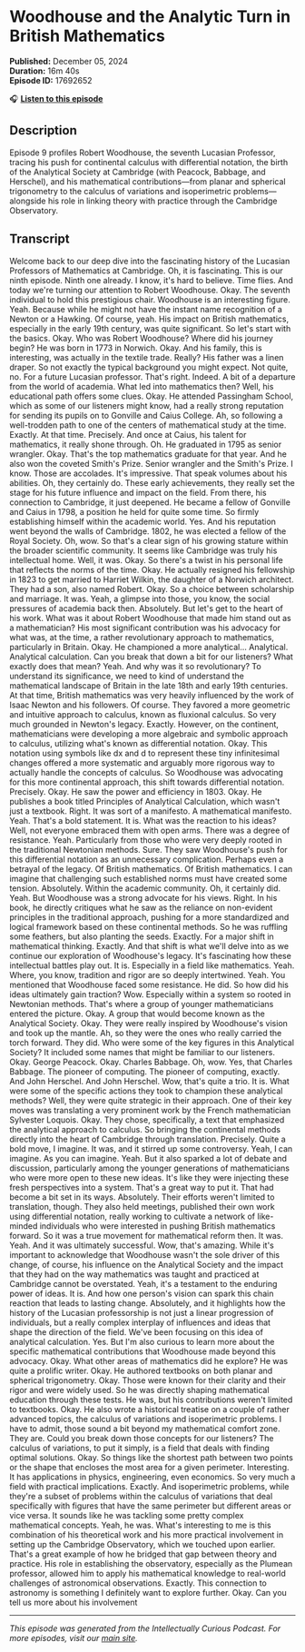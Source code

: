 # Woodhouse and the Analytic Turn in British Mathematics

**Published:** December 05, 2024  
**Duration:** 16m 40s  
**Episode ID:** 17692652

🎧 **[Listen to this episode](https://intellectuallycurious.buzzsprout.com/2529712/episodes/17692652-woodhouse-and-the-analytic-turn-in-british-mathematics)**

## Description

Episode 9 profiles Robert Woodhouse, the seventh Lucasian Professor, tracing his push for continental calculus with differential notation, the birth of the Analytical Society at Cambridge (with Peacock, Babbage, and Herschel), and his mathematical contributions—from planar and spherical trigonometry to the calculus of variations and isoperimetric problems—alongside his role in linking theory with practice through the Cambridge Observatory.

## Transcript

Welcome back to our deep dive into the fascinating history of the Lucasian Professors of Mathematics at Cambridge. Oh, it is fascinating. This is our ninth episode. Ninth one already. I know, it's hard to believe. Time flies. And today we're turning our attention to Robert Woodhouse. Okay. The seventh individual to hold this prestigious chair. Woodhouse is an interesting figure. Yeah. Because while he might not have the instant name recognition of a Newton or a Hawking. Of course, yeah. His impact on British mathematics, especially in the early 19th century, was quite significant. So let's start with the basics. Okay. Who was Robert Woodhouse? Where did his journey begin? He was born in 1773 in Norwich. Okay. And his family, this is interesting, was actually in the textile trade. Really? His father was a linen draper. So not exactly the typical background you might expect. Not quite, no. For a future Lucasian professor. That's right. Indeed. A bit of a departure from the world of academia. What led into mathematics then? Well, his educational path offers some clues. Okay. He attended Passingham School, which as some of our listeners might know, had a really strong reputation for sending its pupils on to Gonville and Caius College. Ah, so following a well-trodden path to one of the centers of mathematical study at the time. Exactly. At that time. Precisely. And once at Caius, his talent for mathematics, it really shone through. Oh. He graduated in 1795 as senior wrangler. Okay. That's the top mathematics graduate for that year. And he also won the coveted Smith's Prize. Senior wrangler and the Smith's Prize. I know. Those are accolades. It's impressive. That speak volumes about his abilities. Oh, they certainly do. These early achievements, they really set the stage for his future influence and impact on the field. From there, his connection to Cambridge, it just deepened. He became a fellow of Gonville and Caius in 1798, a position he held for quite some time. So firmly establishing himself within the academic world. Yes. And his reputation went beyond the walls of Cambridge. 1802, he was elected a fellow of the Royal Society. Oh, wow. So that's a clear sign of his growing stature within the broader scientific community. It seems like Cambridge was truly his intellectual home. Well, it was. Okay. So there's a twist in his personal life that reflects the norms of the time. Okay. He actually resigned his fellowship in 1823 to get married to Harriet Wilkin, the daughter of a Norwich architect. They had a son, also named Robert. Okay. So a choice between scholarship and marriage. It was. Yeah, a glimpse into those, you know, the social pressures of academia back then. Absolutely. But let's get to the heart of his work. What was it about Robert Woodhouse that made him stand out as a mathematician? His most significant contribution was his advocacy for what was, at the time, a rather revolutionary approach to mathematics, particularly in Britain. Okay. He championed a more analytical... Analytical. Analytical calculation. Can you break that down a bit for our listeners? What exactly does that mean? Yeah. And why was it so revolutionary? To understand its significance, we need to kind of understand the mathematical landscape of Britain in the late 18th and early 19th centuries. At that time, British mathematics was very heavily influenced by the work of Isaac Newton and his followers. Of course. They favored a more geometric and intuitive approach to calculus, known as fluxional calculus. So very much grounded in Newton's legacy. Exactly. However, on the continent, mathematicians were developing a more algebraic and symbolic approach to calculus, utilizing what's known as differential notation. Okay. This notation using symbols like dx and d to represent these tiny infinitesimal changes offered a more systematic and arguably more rigorous way to actually handle the concepts of calculus. So Woodhouse was advocating for this more continental approach, this shift towards differential notation. Precisely. Okay. He saw the power and efficiency in 1803. Okay. He publishes a book titled Principles of Analytical Calculation, which wasn't just a textbook. Right. It was sort of a manifesto. A mathematical manifesto. Yeah. That's a bold statement. It is. What was the reaction to his ideas? Well, not everyone embraced them with open arms. There was a degree of resistance. Yeah. Particularly from those who were very deeply rooted in the traditional Newtonian methods. Sure. They saw Woodhouse's push for this differential notation as an unnecessary complication. Perhaps even a betrayal of the legacy. Of British mathematics. Of British mathematics. I can imagine that challenging such established norms must have created some tension. Absolutely. Within the academic community. Oh, it certainly did. Yeah. But Woodhouse was a strong advocate for his views. Right. In his book, he directly critiques what he saw as the reliance on non-evident principles in the traditional approach, pushing for a more standardized and logical framework based on these continental methods. So he was ruffling some feathers, but also planting the seeds. Exactly. For a major shift in mathematical thinking. Exactly. And that shift is what we'll delve into as we continue our exploration of Woodhouse's legacy. It's fascinating how these intellectual battles play out. It is. Especially in a field like mathematics. Yeah. Where, you know, tradition and rigor are so deeply intertwined. Yeah. You mentioned that Woodhouse faced some resistance. He did. So how did his ideas ultimately gain traction? Wow. Especially within a system so rooted in Newtonian methods. That's where a group of younger mathematicians entered the picture. Okay. A group that would become known as the Analytical Society. Okay. They were really inspired by Woodhouse's vision and took up the mantle. Ah, so they were the ones who really carried the torch forward. They did. Who were some of the key figures in this Analytical Society? It included some names that might be familiar to our listeners. Okay. George Peacock. Okay. Charles Babbage. Oh, wow. Yes, that Charles Babbage. The pioneer of computing. The pioneer of computing, exactly. And John Herschel. And John Herschel. Wow, that's quite a trio. It is. What were some of the specific actions they took to champion these analytical methods? Well, they were quite strategic in their approach. One of their key moves was translating a very prominent work by the French mathematician Sylvester Loquois. Okay. They chose, specifically, a text that emphasized the analytical approach to calculus. So bringing the continental methods directly into the heart of Cambridge through translation. Precisely. Quite a bold move, I imagine. It was, and it stirred up some controversy. Yeah, I can imagine. As you can imagine. Yeah. But it also sparked a lot of debate and discussion, particularly among the younger generations of mathematicians who were more open to these new ideas. It's like they were injecting these fresh perspectives into a system. That's a great way to put it. That had become a bit set in its ways. Absolutely. Their efforts weren't limited to translation, though. They also held meetings, published their own work using differential notation, really working to cultivate a network of like-minded individuals who were interested in pushing British mathematics forward. So it was a true movement for mathematical reform then. It was. Yeah. And it was ultimately successful. Wow, that's amazing. While it's important to acknowledge that Woodhouse wasn't the sole driver of this change, of course, his influence on the Analytical Society and the impact that they had on the way mathematics was taught and practiced at Cambridge cannot be overstated. Yeah, it's a testament to the enduring power of ideas. It is. And how one person's vision can spark this chain reaction that leads to lasting change. Absolutely, and it highlights how the history of the Lucasian professorship is not just a linear progression of individuals, but a really complex interplay of influences and ideas that shape the direction of the field. We've been focusing on this idea of analytical calculation. Yes. But I'm also curious to learn more about the specific mathematical contributions that Woodhouse made beyond this advocacy. Okay. What other areas of mathematics did he explore? He was quite a prolific writer. Okay. He authored textbooks on both planar and spherical trigonometry. Okay. Those were known for their clarity and their rigor and were widely used. So he was directly shaping mathematical education through these tests. He was, but his contributions weren't limited to textbooks. Okay. He also wrote a historical treatise on a couple of rather advanced topics, the calculus of variations and isoperimetric problems. I have to admit, those sound a bit beyond my mathematical comfort zone. They are. Could you break down those concepts for our listeners? The calculus of variations, to put it simply, is a field that deals with finding optimal solutions. Okay. So things like the shortest path between two points or the shape that encloses the most area for a given perimeter. Interesting. It has applications in physics, engineering, even economics. So very much a field with practical implications. Exactly. And isoperimetric problems, while they're a subset of problems within the calculus of variations that deal specifically with figures that have the same perimeter but different areas or vice versa. It sounds like he was tackling some pretty complex mathematical concepts. Yeah, he was. What's interesting to me is this combination of his theoretical work and his more practical involvement in setting up the Cambridge Observatory, which we touched upon earlier. That's a great example of how he bridged that gap between theory and practice. His role in establishing the observatory, especially as the Plumean professor, allowed him to apply his mathematical knowledge to real-world challenges of astronomical observations. Exactly. This connection to astronomy is something I definitely want to explore further. Okay. Can you tell us more about his involvement

---
*This episode was generated from the Intellectually Curious Podcast. For more episodes, visit our [main site](https://intellectuallycurious.buzzsprout.com).*
